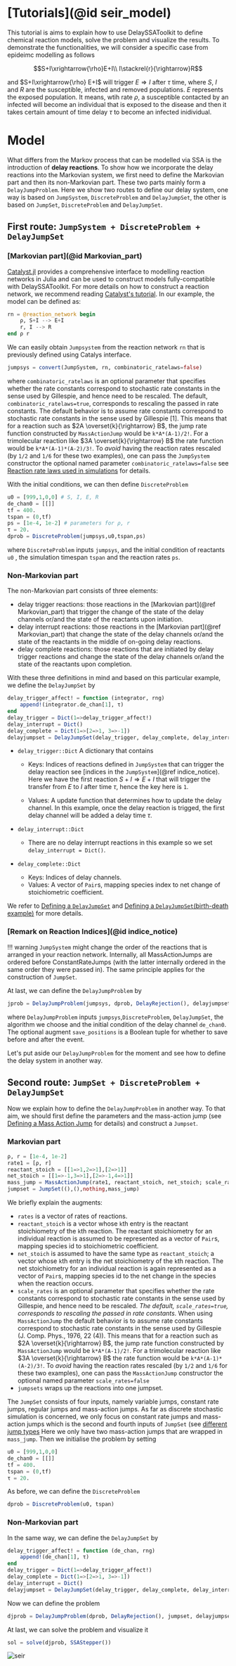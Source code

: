# [Tutorials](@id seir_model)

This tutorial is aims to explain how to use DelaySSAToolkit to define chemical reaction models, solve the problem and visualize the results. To demonstrate the functionalities, we will consider a specific case from epideimc modelling as follows
```math
S+I\xrightarrow{\rho}E+I\\
I\stackrel{r}{\rightarrow}R
```
and $S+I\xrightarrow{\rho} E+I$ will trigger $E\Rightarrow I$ after $\tau$ time, where $S$, $I$ and $R$ are the susceptible, infected and removed populations. $E$ represents the exposed population. It means, wtih rate $\rho$, a susceptible contacted by an infected will become an individual that is exposed to the disease and then it takes certain amount of time delay $\tau$ to become an infected inidividual.

# Model

What differs from the Markov process that can be modelled via SSA is the introduction of **delay reactions**. To show how we incorporate the delay reactions into the Markovian system, we first need to define the Markovian part and then its non-Markovian part. These two parts mainly form a `DelayJumpProblem`. Here we show two routes to define our delay system, one way is based on `JumpSystem`, `DiscreteProblem` and `DelayJumpSet`, the other is based on `JumpSet`, `DiscreteProblem` and `DelayJumpSet`.

## First route: `JumpSystem + DiscreteProblem + DelayJumpSet`
### [Markovian part](@id Markovian_part)
[Catalyst.jl](https://github.com/SciML/Catalyst.jl) provides a comprehensive interface to modelling reaction networks in Julia and can be used to construct models fully-compatible with DelaySSAToolkit. For more details on how to construct a reaction network, we recommend reading [Catalyst's tutorial](https://catalyst.sciml.ai/stable/tutorials/using_catalyst/). In our example, the model can be defined as:
```julia
rn = @reaction_network begin
    ρ, S+I --> E+I
    r, I --> R
end ρ r
```
We can easily obtain `Jumpsystem` from the reaction network `rn` that is previously defined using Catalys interface.

```julia
jumpsys = convert(JumpSystem, rn, combinatoric_ratelaws=false)
```
where `combinatoric_ratelaws` is an optional parameter that specifies whether the rate constants correspond to stochastic rate constants in the sense used by Gillespie, and hence need to be rescaled. The default, `combinatoric_ratelaws=true`, corresponds to rescaling the passed in rate constants. The default behavior is to assume rate constants correspond to stochastic rate constants in the sense used by Gillespie [1]. This means that for a reaction such as $2A \overset{k}{\rightarrow} B$, the jump rate function constructed by `MassActionJump` would be `k*A*(A-1)/2!`. For a trimolecular reaction like $3A \overset{k}{\rightarrow} B$ the rate function would be `k*A*(A-1)*(A-2)/3!`. To *avoid* having the reaction rates rescaled (by `1/2` and `1/6` for these two examples), one can pass the `JumpSystem` constructor the optional named parameter `combinatoric_ratelaws=false` see [Reaction rate laws used in simulations](https://catalyst.sciml.ai/stable/tutorials/using_catalyst/#Reaction-rate-laws-used-in-simulations) for details.

With the initial conditions, we can then define `DiscreteProblem`
```julia
u0 = [999,1,0,0] # S, I, E, R
de_chan0 = [[]]
tf = 400.
tspan = (0,tf)
ps = [1e-4, 1e-2] # parameters for ρ, r
τ = 20.
dprob = DiscreteProblem(jumpsys,u0,tspan,ps)
```
where `DiscreteProblem` inputs `jumpsys`, and the initial condition of reactants `u0` , the simulation timespan `tspan` and the reaction rates `ps`.

### Non-Markovian part
The non-Markovian part consists of three elements:
- delay trigger reactions: those reactions in the [Markovian part](@ref Markovian_part) that trigger the change of the state of the delay channels or/and the state of the reactants upon initiation.
- delay interrupt reactions: those reactions in the [Markovian part](@ref Markovian_part) that change the state of the delay channels or/and the state of the reactants in the middle of on-going delay reactions.
- delay complete reactions: those reactions that are initiated by delay trigger reactions and change the state of the delay channels or/and the state of the reactants upon completion.
  
With these three definitions in mind and based on this particular example, we define the `DelayJumpSet` by
```julia
delay_trigger_affect! = function (integrator, rng)
    append!(integrator.de_chan[1], τ)
end
delay_trigger = Dict(1=>delay_trigger_affect!)
delay_interrupt = Dict()
delay_complete = Dict(1=>[2=>1, 3=>-1])
delayjumpset = DelayJumpSet(delay_trigger, delay_complete, delay_interrupt)
```
- `delay_trigger::Dict`  A dictionary that contains
  - Keys: Indices of reactions defined in `JumpSystem` that can trigger the delay reaction see [indices in the `JumpSystem`](@ref indice_notice). Here we have the first reaction $S+I\Rightarrow E+ I$ that will trigger the transfer from $E$ to $I$ after time $\tau$, hence the key here is `1`.
  
  - Values: A update function that determines how to update the delay channel. In this example, once the delay reaction is trigged, the first delay channel will be added a delay time $\tau$.
  
- `delay_interrupt::Dict`
  - There are no delay interrupt reactions in this example so we set `delay_interrupt = Dict()`.
- ```delay_complete::Dict``` 
  - Keys: Indices of delay channels.
  - Values: A vector of `Pair`s, mapping species index to net change of stoichiometric coefficient.

We refer to [Defining a `DelayJumpSet`](bursty.md/#Defining-a-DelayJumpSet) and [Defining a `DelayJumpSet`(birth-death example)](delay_degradation.md/#Defining-a-DelayJumpSet) for more details.

### [Remark on Reaction Indices](@id indice_notice) 
!!! warning
    `JumpSystem` might change the order of the reactions that is arranged in your reaction network. Internally, all MassActionJumps are ordered before ConstantRateJumps (with the latter internally ordered in the same order they were passed in). The same principle applies for the construction of `JumpSet`.

At last, we can define the `DelayJumpProblem` by 
```julia
jprob = DelayJumpProblem(jumpsys, dprob, DelayRejection(), delayjumpset, de_chan0, save_positions=(true,true))
```
where `DelayJumpProblem` inputs `jumpsys`,`DiscreteProblem`, `DelayJumpSet`, the algorithm we choose and the initial condition of the delay channel `de_chan0`. The optional augment `save_positions` is a Boolean tuple for whether to save before and after the event.

Let's put aside our `DelayJumpProblem` for the moment and see how to define the delay system in another way. 

## Second route: `JumpSet + DiscreteProblem + DelayJumpSet`

Now we explain how to define the `DelayJumpProblem` in another way. To that aim, we should first define the parameters and the mass-action jump (see [Defining a Mass Action Jump](https://diffeq.sciml.ai/stable/types/jump_types/#Defining-a-Mass-Action-Jump) for details) and construct a `Jumpset`.
### Markovian part
```julia 
ρ, r = [1e-4, 1e-2]
rate1 = [ρ, r]
reactant_stoich = [[1=>1,2=>1],[2=>1]]
net_stoich = [[1=>-1,3=>1],[2=>-1,4=>1]]
mass_jump = MassActionJump(rate1, reactant_stoich, net_stoich; scale_rates =false)
jumpset = JumpSet((),(),nothing,mass_jump)
```
We briefly explain the augments:
- `rates` is a vector of rates of reactions.
- `reactant_stoich` is a vector whose `k`th entry is the reactant stoichiometry of the `k`th reaction. The reactant stoichiometry for an individual reaction is assumed to be represented as a vector of `Pair`s, mapping species id to stoichiometric coefficient.
- `net_stoich`  is assumed to have the same type as `reactant_stoich`; a vector whose `k`th entry is the net stoichiometry of the `k`th reaction. The net stoichiometry for an individual reaction is again represented as a vector of `Pair`s, mapping species id to the net change in the species when the reaction occurs.
- `scale_rates` is an optional parameter that specifies whether the rate constants correspond to stochastic rate constants in the sense used by Gillespie, and hence need to be rescaled. *The default, `scale_rates=true`, corresponds to rescaling the passed in rate constants.* When using `MassActionJump` the default behavior is to assume rate constants correspond to stochastic rate constants in the sense used by Gillespie (J. Comp. Phys., 1976, 22 (4)). This means that for a reaction such as $2A \overset{k}{\rightarrow} B$, the jump rate function constructed by `MassActionJump` would be `k*A*(A-1)/2!`. For a trimolecular reaction like $3A \overset{k}{\rightarrow} B$ the rate function would be `k*A*(A-1)*(A-2)/3!`. To *avoid* having the reaction rates rescaled (by `1/2` and `1/6` for these two examples), one can pass the `MassActionJump` constructor the optional named parameter `scale_rates=false`
- `jumpsets`  wraps up the reactions into one jumpset.

The `JumpSet` consists of four inputs, namely variable jumps, constant rate jumps, regular jumps and mass-action jumps. As far as discrete stochastic simulation is concerned, we only focus on constant rate jumps and mass-action jumps which is the second and fourth inputs of `JumpSet` (see [different jump types](https://diffeq.sciml.ai/stable/types/jump_types/)
Here we only have two mass-action jumps that are wrapped in `mass_jump`.
Then we initialise the problem by setting
```julia
u0 = [999,1,0,0]
de_chan0 = [[]]
tf = 400.
tspan = (0,tf)
τ = 20.
```
As before, we can define the `DiscreteProblem`
```Julia
dprob = DiscreteProblem(u0, tspan)
```
### Non-Markovian part
In the same way, we can define the  `DelayJumpSet` by
```julia
delay_trigger_affect! = function (de_chan, rng)
    append!(de_chan[1], τ)
end
delay_trigger = Dict(1=>delay_trigger_affect!)
delay_complete = Dict(1=>[2=>1, 3=>-1])
delay_interrupt = Dict()
delayjumpset = DelayJumpSet(delay_trigger, delay_complete, delay_interrupt)
```
Now we can define the problem
```julia 
djprob = DelayJumpProblem(dprob, DelayRejection(), jumpset, delayjumpset, de_chan0, save_positions=(true,true)).
```
At last, we can solve the problem and visualize it
```julia
sol = solve(djprob, SSAStepper())
```
![seir](../assets/seir.svg)
